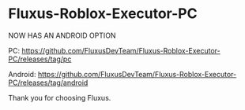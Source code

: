 # Fluxus-Roblox-Executor-PC

NOW HAS AN ANDROID OPTION

PC: https://github.com/FluxusDevTeam/Fluxus-Roblox-Executor-PC/releases/tag/pc

Android: https://github.com/FluxusDevTeam/Fluxus-Roblox-Executor-PC/releases/tag/android

Thank you for choosing Fluxus.
